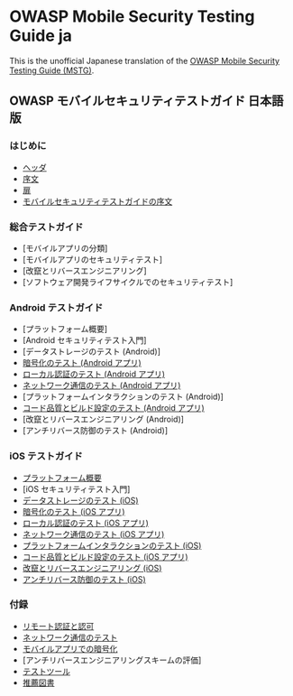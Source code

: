 # OWASP Mobile Security Testing Guide ja

This is the unofficial Japanese translation of the [OWASP Mobile Security Testing Guide (MSTG)](https://github.com/OWASP/owasp-mstg).

## OWASP モバイルセキュリティテストガイド 日本語版

### はじめに

- [ヘッダ](Document/0x00-Header.md)
- [序文](Document/Foreword.md)
- [扉](Document/0x02-Frontispiece.md)
- [モバイルセキュリティテストガイドの序文](Document/0x03-Overview.md)

### 総合テストガイド

- [モバイルアプリの分類] <!-- (Document/0x04a-Mobile-App-Taxonomy.md) -->
- [モバイルアプリのセキュリティテスト] <!-- (Document/0x04b-Mobile-App-Security-Testing.md) -->
- [改竄とリバースエンジニアリング] <!-- (Document/0x04c-Tampering-and-Reverse-Engineering.md) -->
- [ソフトウェア開発ライフサイクルでのセキュリティテスト] <!-- (Document/0x04d-Security-Testing-SDLC.md) -->

### Android テストガイド

- [プラットフォーム概要] <!-- (Document/0x05a-Platform-Overview.md) -->
- [Android セキュリティテスト入門] <!-- (Document/0x05b-Basic-Security_Testing.md) -->
- [データストレージのテスト (Android)] <!-- (Document/0x05d-Testing-Data-Storage.md) -->
- [暗号化のテスト (Android アプリ)](Document/0x05e-Testing-Cryptography.md)
- [ローカル認証のテスト (Android アプリ)](Document/0x05f-Testing-Local-Authentication.md)
- [ネットワーク通信のテスト (Android アプリ)](Document/0x05g-Testing-Network-Communication.md)
- [プラットフォームインタラクションのテスト (Android)] <!-- (Document/0x05h-Testing-Platform-Interaction.md) -->
- [コード品質とビルド設定のテスト (Android アプリ)](Document/0x05i-Testing-Code-Quality-and-Build-Settings.md)
- [改竄とリバースエンジニアリング (Android)] <!-- (Document/0x05c-Reverse-Engineering-and-Tampering.md) -->
- [アンチリバース防御のテスト (Android)] <!-- (Document/0x05j-Testing-Resiliency-Against-Reverse-Engineering.md) -->

### iOS テストガイド

- [プラットフォーム概要](Document/0x06a-Platform-Overview.md)
- [iOS セキュリティテスト入門] <!-- (Document/0x06b-Basic-Security-Testing.md) -->
- [データストレージのテスト (iOS)](Document/0x06d-Testing-Data-Storage.md)
- [暗号化のテスト (iOS アプリ)](Document/0x06e-Testing-Cryptography.md)
- [ローカル認証のテスト (iOS アプリ)](Document/0x06f-Testing-Local-Authentication.md)
- [ネットワーク通信のテスト (iOS アプリ)](Document/0x06g-Testing-Network-Communication.md)
- [プラットフォームインタラクションのテスト (iOS)](Document/0x06h-Testing-Platform-Interaction.md)
- [コード品質とビルド設定のテスト (iOS アプリ)](Document/0x06i-Testing-Code-Quality-and-Build-Settings.md)
- [改竄とリバースエンジニアリング (iOS)](Document/0x06c-Reverse-Engineering-and-Tampering.md)
- [アンチリバース防御のテスト (iOS)](Document/0x06j-Testing-Resiliency-Against-Reverse-Engineering.md)

### 付録

- [リモート認証と認可](Document/0x07a-Testing-Authentication-and-Session-Management.md)
- [ネットワーク通信のテスト](Document/0x07b-Testing-Network-Communication.md)
- [モバイルアプリでの暗号化](Document/0x07c-Testing-Cryptography.md)
- [アンチリバースエンジニアリングスキームの評価] <!-- (Document/0x07d-Assessing-Anti-Reverse-Engineering-Schemes.md) -->
- [テストツール](Document/0x08-Testing-Tools.md)
- [推薦図書](Document/0x09-Suggested-Reading.md)
